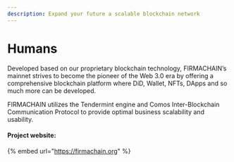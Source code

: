 ```yaml
---
description: Expand your future a scalable blockchain network
---
```


# Humans

Developed based on our proprietary blockchain technology, FIRMACHAIN’s mainnet strives to become the pioneer of the Web 3.0 era by offering a comprehensive blockchain platform where DiD, Wallet, NFTs, DApps and so much more can be developed.

FIRMACHAIN utilizes the Tendermint engine and Comos Inter-Blockchain Communication Protocol to provide optimal business scalability and usability.

#### Project website:

{% embed url="https://firmachain.org" %}
